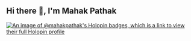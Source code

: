 ## Hi there 👋, I'm Mahak Pathak
[![An image of @mahakpathak's Holopin badges, which is a link to view their full Holopin profile](https://holopin.me/mahakpathak)](https://holopin.io/@mahakpathak)
<!--
**MahakPathak/MahakPathak** is a ✨ _special_ ✨ repository because its `README.md` (this file) appears on your GitHub profile

Here are some ideas to get you started:

- 🔭 I’m currently working on ...
- 🌱 I’m currently learning ...
- 👯 I’m looking to collaborate on ...
- 🤔 I’m looking for help with ...
- 💬 Ask me about ...
- 📫 How to reach me: ...
- 😄 Pronouns: ...
- ⚡ Fun fact: ...
-->
